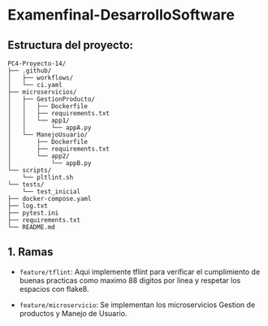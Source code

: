 # Examenfinal-DesarrolloSoftware

## Estructura del proyecto:

```
PC4-Proyecto-14/
├── .github/
│   ├── workflows/           
│   └── ci.yaml    
├── microservicios/
│   ├── GestionProducto/         
│   │   ├── Dockerfile
│   │   ├── requirements.txt
│   │   └── app1/
│   │       └── appA.py      
│   └── ManejoUsuario/                   
│       ├── Dockerfile
│       ├── requirements.txt
│       └── app2/
│           └── appB.py       
└── scripts/
    └── pltlint.sh   
└── tests/
    └── test_inicial
├── docker-compose.yaml  
├── log.txt
├── pytest.ini
├── requirements.txt
└── README.md    
```

## 1. Ramas

- `feature/tflint`: Aqui implemente tflint para verificar el cumplimiento de buenas practicas como maximo 88 digitos por linea y respetar los espacios con flake8.

- `feature/microservicio`: Se implementan los microservicios Gestion de productos y Manejo de Usuario.